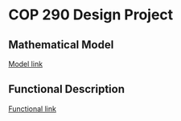 # COP 290 Design Project
## Mathematical Model
[Model link](https://github.com/prasanth439/software_prob/tree/master/Mathematical_model)
## 
## Functional Description
[Functional link](https://github.com/prasanth439/software_prob/tree/master/Functional)
